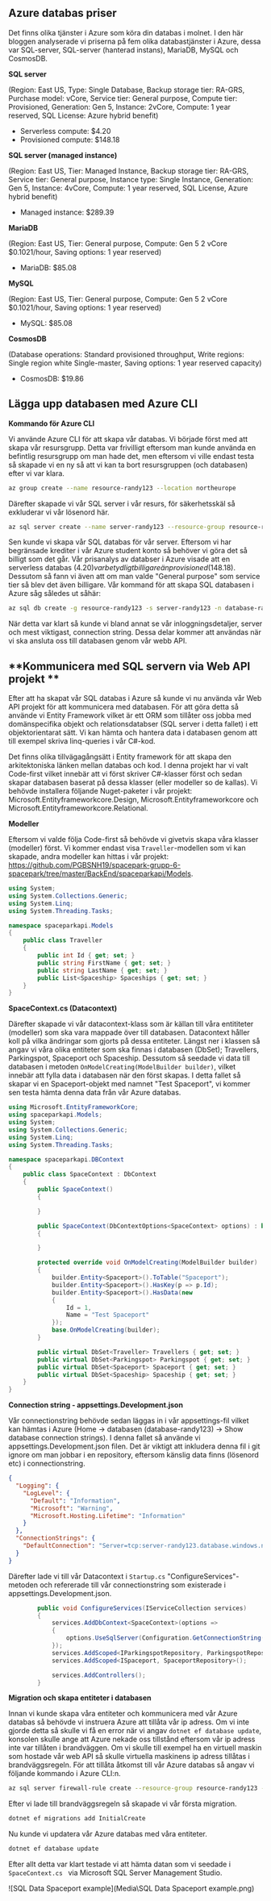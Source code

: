 ##  **Azure databas priser** 

Det finns olika tjänster i Azure som köra din databas i molnet. I den här bloggen analyserade vi priserna på fem olika databastjänster i Azure, dessa var SQL-server, SQL-server (hanterad instans), MariaDB, MySQL och CosmosDB.



**SQL server** 

(Region: East US, Type: Single Database, Backup storage tier: RA-GRS, Purchase model: vCore, Service tier: General purpose, Compute tier: Provisioned, Generation: Gen 5, Instance: 2vCore, Compute: 1 year reserved, SQL License: Azure hybrid benefit)

- Serverless compute: $4.20
- Provisioned compute: $148.18 

 

**SQL server (managed instance)** 

(Region: East US, Tier: Managed Instance, Backup storage tier: RA-GRS, Service tier: General purpose, Instance type: Single Instance, Generation: Gen 5, Instance: 4vCore, Compute: 1 year reserved, SQL License, Azure hybrid benefit)

- Managed instance: $289.39

 

**MariaDB**

(Region: East US, Tier: General purpose, Compute: Gen 5 2 vCore $0.1021/hour, Saving options: 1 year reserved)

- MariaDB: $85.08

 

**MySQL**

(Region: East US, Tier: General purpose, Compute: Gen 5 2 vCore $0.1021/hour, Saving options: 1 year reserved)

- MySQL: $85.08

 

**CosmosDB**

(Database operations: Standard provisioned throughput, Write regions: Single region white Single-master, Saving options: 1 year reserved capacity)

- CosmosDB: $19.86

  

##  **Lägga upp databasen med Azure CLI** 

**Kommando för Azure CLI** 

Vi använde Azure CLI för att skapa vår databas. Vi började först med att skapa vår resursgrupp. Detta var frivilligt eftersom man kunde använda en befintlig resursgrupp om man hade det, men eftersom vi ville endast testa så skapade vi en ny så att vi kan ta bort resursgruppen (och databasen) efter vi var klara.

```bash
az group create --name resource-randy123 --location northeurope
```

Därefter skapade vi vår SQL server i vår resurs, för säkerhetsskäl så exkluderar vi vår lösenord här.

```bash
az sql server create --name server-randy123 --resource-group resource-randy123 --location northeurope --admin-user sampleLogin --admin-password [LÖSENORD_BORTTAGEN]
```

Sen kunde vi skapa vår SQL databas för vår server. Eftersom vi har begränsade krediter i vår Azure student konto så behöver vi göra det så billigt som det går. Vår prisanalys av databser i Azure visade att en serverless databas ($4.20) var betydligt billigare än provisioned ($148.18). Dessutom så fann vi även att om man valde "General purpose" som service tier så blev det även billigare. Vår kommand för att skapa SQL databasen i Azure såg således ut såhär:

```bash
az sql db create -g resource-randy123 -s server-randy123 -n database-randy123 -e GeneralPurpose -f Gen5 -c 2 --compute-model Serverless --auto-pause-delay 120
```

När detta var klart så kunde vi bland annat se vår inloggningsdetaljer, server och mest viktigast, connection string. Dessa delar kommer att användas när vi ska ansluta oss till databasen genom vår webb API.



##  **Kommunicera med SQL servern via Web API projekt **

Efter att ha skapat vår SQL databas i Azure så kunde vi nu använda vår Web API projekt för att kommunicera med databasen. För att göra detta så använde vi Entity Framework vilket är ett ORM som tillåter oss jobba med domänspecifika objekt och relationsdatabser (SQL server i detta fallet) i ett objektorientarat sätt. Vi kan hämta och hantera data i databasen genom att till exempel skriva linq-queries i vår C#-kod. 

Det finns olika tillvägagångsätt i Entity framework för att skapa den arkitektoniska länken mellan databas och kod. I denna projekt har vi valt Code-first vilket innebär att vi först skriver C#-klasser först och sedan skapar databasen baserat på dessa klasser (eller modeller so de kallas). Vi behövde installera följande Nuget-paketer i vår projekt: Microsoft.Entityframeworkcore.Design, Microsoft.Entityframeworkcore och Microsoft.Entityframeworkcore.Relational.

**Modeller** 

Eftersom vi valde följa Code-first så behövde vi givetvis skapa våra klasser (modeller) först. Vi kommer endast visa `Traveller`-modellen som vi kan skapade, andra modeller kan hittas i vår projekt: https://github.com/PGBSNH19/spacepark-grupp-6-spacepark/tree/master/BackEnd/spaceparkapi/Models.

```c#
using System;
using System.Collections.Generic;
using System.Linq;
using System.Threading.Tasks;

namespace spaceparkapi.Models
{
    public class Traveller
    {
        public int Id { get; set; }
        public string FirstName { get; set; }
        public string LastName { get; set; }
        public List<Spaceship> Spaceships { get; set; }
    }
}

```



**SpaceContext.cs (Datacontext)** 

Därefter skapade vi vår datacontext-klass som är källan till våra entititeter (modeller) som ska vara mappade över till databasen. Datacontext håller koll på vilka ändringar som gjorts på dessa entiteter. Längst ner i klassen så angav vi våra olika entiteter som ska finnas i databasen (DbSet); Travellers, Parkingspot, Spaceport och Spaceship. Dessutom så seedade vi data till databasen i metoden `OnModelCreating(ModelBuilder builder)`, vilket innebär att fylla data i databasen när den först skapas. I detta fallet så skapar vi en Spaceport-objekt med namnet "Test Spaceport", vi kommer sen testa hämta denna data från vår Azure databas.

```c#
using Microsoft.EntityFrameworkCore;
using spaceparkapi.Models;
using System;
using System.Collections.Generic;
using System.Linq;
using System.Threading.Tasks;

namespace spaceparkapi.DBContext
{
    public class SpaceContext : DbContext
    {
        public SpaceContext()
        {

        }

        public SpaceContext(DbContextOptions<SpaceContext> options) : base(options)
        {

        }

        protected override void OnModelCreating(ModelBuilder builder)
        {
            builder.Entity<Spaceport>().ToTable("Spaceport");
            builder.Entity<Spaceport>().HasKey(p => p.Id);
            builder.Entity<Spaceport>().HasData(new
            {
                Id = 1,
                Name = "Test Spaceport"
            });
            base.OnModelCreating(builder);
        }

        public virtual DbSet<Traveller> Travellers { get; set; }
        public virtual DbSet<Parkingspot> Parkingspot { get; set; }
        public virtual DbSet<Spaceport> Spaceport { get; set; }
        public virtual DbSet<Spaceship> Spaceship { get; set; }
    }
}
```



**Connection string - appsettings.Development.json** 

Vår connectionstring behövde sedan läggas in i vår appsettings-fil vilket kan hämtas i Azure (Home -> databasen (database-randy123) -> Show database connection strings). I denna fallet så använde vi appsettings.Development.json filen. Det är viktigt att inkludera denna fil i git ignore om man jobbar i en repository, eftersom känslig data finns (lösenord etc) i connectionstring.

`````json
{
  "Logging": {
    "LogLevel": {
      "Default": "Information",
      "Microsoft": "Warning",
      "Microsoft.Hosting.Lifetime": "Information"
    }
  },
  "ConnectionStrings": {
    "DefaultConnection": "Server=tcp:server-randy123.database.windows.net,1433;Initial Catalog=database-randy123;Persist Security Info=False;User ID=sampleLogin;Password=[LÖSENORD_BORTTAGEN];MultipleActiveResultSets=False;Encrypt=True;TrustServerCertificate=False;Connection Timeout=30;"
  }
}
`````

Därefter lade vi till vår Datacontext i `Startup.cs` "ConfigureServices"-metoden och refererade till vår connectionstring som existerade i appsettings.Development.json.

``` c#
        public void ConfigureServices(IServiceCollection services)
        {
            services.AddDbContext<SpaceContext>(options =>
            {
                options.UseSqlServer(Configuration.GetConnectionString("DefaultConnection"));
            });
            services.AddScoped<IParkingspotRepository, ParkingspotRepository>();
            services.AddScoped<ISpaceport, SpaceportRepository>();

            services.AddControllers();
        }
```



**Migration och skapa entiteter i databasen**

Innan vi kunde skapa våra entiteter och kommunicera med vår Azure databas så behövde vi instruera Azure att tillåta vår ip adress. Om vi inte gjorde detta så skulle vi få en error när vi angav `dotnet ef database update`, konsolen skulle ange att Azure nekade oss tillstånd eftersom vår ip adress inte var tillåten i brandväggen. Om vi skulle till exempel ha en virtuell maskin som hostade vår web API så skulle virtuella maskinens ip adress tillåtas i brandväggsregeln. För att tillåta åtkomst till vår Azure databas så angav vi följande kommando i Azure CLI:n.

````bash
az sql server firewall-rule create --resource-group resource-randy123 --server server-randy123 -n AllowYourIp --start-ip-address dinipadress --end-ip-address dinipadress
````

Efter vi lade till brandväggsregeln så skapade vi vår första migration.

```powershell
dotnet ef migrations add InitialCreate
```

Nu kunde vi updatera vår Azure databas med våra entiteter.

```powershell
dotnet ef database update
```

Efter allt detta var klart testade vi att hämta datan som vi seedade i `SpaceContext.cs ` via Microsoft SQL Server Management Studio.

![SQL Data Spaceport example](Media\SQL Data Spaceport example.png)

